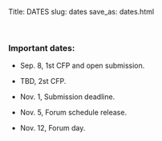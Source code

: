 Title: DATES
slug: dates
save_as: dates.html

<br>

### Important dates:

- Sep. 8, 1st CFP and open submission.

- TBD, 2st CFP.

- Nov. 1, Submission deadline.

- Nov. 5, Forum schedule release.

- Nov. 12, Forum day.

<!-- starts at 10: 00 a.m. local time -->


<br>
